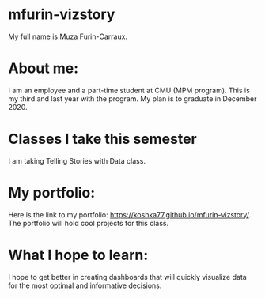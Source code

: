 # mfurin-vizstory
My full name is Muza Furin-Carraux.

# About me: 
I am an employee and a part-time student at CMU (MPM program). This is my third and last year with the program. 
My plan is to graduate in December 2020. 

# Classes I take this semester
I am taking Telling Stories with Data class.

# My portfolio: 
Here is the link to my portfolio: https://koshka77.github.io/mfurin-vizstory/. The portfolio will hold cool projects for this class. 

# What I hope to learn:
I hope to get better in creating dashboards that will quickly visualize data for the most optimal and informative decisions.

